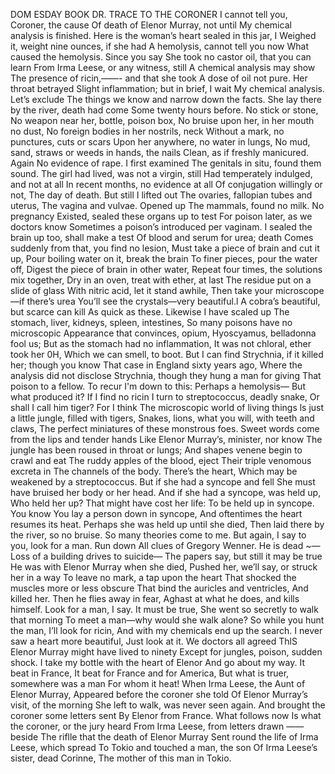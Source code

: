 DOM ESDAY BOOK
DR. TRACE TO THE CORONER
I cannot tell you, Coroner, the cause
Of death of Elenor Murray, not until
My chemical analysis is finished.
Here is the woman’s heart sealed in this jar,
I Weighed it, weight nine ounces, if she had
A hemolysis, cannot tell you now
What caused the hemolysis. Since you say
She took no castor oil, that you can learn
From Irma Leese, or any witness, still
A chemical analysis may show
The presence of ricin,——- and that she took
A dose of oil not pure. Her throat betrayed
Slight inflammation; but in brief, I wait
My chemical analysis.
Let’s exclude
The things we know and narrow down the facts.
She lay there by the river, death had come
Some twenty hours before. No stick or stone,
No weapon near her, bottle, poison box,
No bruise upon her, in her mouth no dust,
No foreign bodies in her nostrils, neck
Without a mark, no punctures, cuts or scars
Upon her anywhere, no water in lungs,
No mud, sand, straws or weeds in hands, the nails
Clean, as if freshly manicured.
Again
No evidence of rape. I first examined
The genitals in situ, found them sound.
The girl had lived, was not a virgin, still
Had temperately indulged, and not at all
In recent months, no evidence at all
Of conjugation willingly or not,
The day of death. But still I lifted out
The ovaries, fallopian tubes and uterus,
The vagina and vulvae. Opened up
The mammals, found no milk. No pregnancy
Existed, sealed these organs up to test
For poison later, as we doctors know
Sometimes a poison’s introduced per vaginam.
I sealed the brain up too, shall make a test
Of blood and serum for urea; death
Comes suddenly from that, you find no lesion,
Must take a piece of brain and cut it up,
Pour boiling water on it, break the brain
To finer pieces, pour the water off,
Digest the piece of brain in other water,
Repeat four times, the solutions mix together,
Dry in an oven, treat with ether, at last
The residue put on a slide of glass
With nitric acid, let it stand awhile,
Then take your microscope—if there’s urea
You’ll see the crystals—very beautiful.l
A cobra’s beautiful, but scarce can kill
As quick as these.
Likewise I have scaled up
The stomach, liver, kidneys, spleen, intestines,
So many poisons have no microscopic
Appearance that convinces, opium,
Hyoscyamus, belladonna fool us;
But as the stomach had no inflammation,
It was not chloral, ether took her 0H,
Which we can smell, to boot. But I can find
Strychnia, if it killed her; though you know
That case in England sixty years ago,
Where the analysis did not disclose
Strychnia, though they hung a man for giving
That poison to a fellow.
To recur
I'm down to this: Perhaps a hemolysis—
But what produced it? If I find no ricin
I turn to streptococcus, deadly snake,
Or shall I call him tiger? For I think
The microscopic world of living things
ls just a little jungle, filled with tigers,
Snakes, lions, what you will, with teeth and claws,
The perfect miniatures of these monstrous foes.
Sweet words come from the lips and tender hands
Like Elenor Murray’s, minister, nor know
The jungle has been roused in throat or lungs;
And shapes venene begin to crawl and eat
The ruddy apples of the blood, eject
Their triple venomous excreta in
The channels of the body.
There’s the heart,
Which may be weakened by a streptococcus.
But if she had a syncope and fell
She must have bruised her body or her head.
And if she had a syncope, was held up,
Who held her up? That might have cost her life:
To be held up in syncope. You know
You lay a person down in syncope,
And oftentimes the heart resumes its heat.
Perhaps she was held up until she died,
Then laid there by the river, so no bruise.
So many theories come to me. But again,
I say to you, look for a man. Run down
All clues of Gregory Wenner. He is dead ~—
Loss of a building drives to suicide—
The papers say, but still it may be true
He was with Elenor Murray when she died,
Pushed her, we’ll say, or struck her in a way
To leave no mark, a tap upon the heart
That shocked the muscles more or less obscure
That bind the auricles and ventricles,
And killed her. Then he flies away in fear,
Aghast at what he does, and kills himself.
Look for a man, I say. It must be true,
She went so secretly to walk that morning
To meet a man—why would she walk alone?
So while you hunt the man, I’ll look for ricin,
And with my chemicals end up the search.
I never saw a heart more beautiful,
Just look at it. We doctors all agreed
ThlS Elenor Murray might have lived to ninety
Except for jungles, poison, sudden shock.
I take my bottle with the heart of Elenor
And go about my way. It beat in France,
It beat for France and for America,
But what is truer, somewhere was a man
For whom it heat!
When Irma Leese, the Aunt of Elenor Murray,
Appeared before the coroner she told
Of Elenor Murray’s visit, of the morning
She left to walk, was never seen again.
And brought the coroner some letters sent
By Elenor from France. What follows now
Is what the coroner, or the jury heard
From Irma Leese, from letters drawn ——beside
The riflle that the death of Elenor Murray
Sent round the life of Irma Leese, which spread
To Tokio and touched a man, the son
Of Irma Leese’s sister, dead Corinne,
The mother of this man in Tokio.
